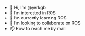 - 👋 Hi, I’m @yerkgb
- 👀 I’m interested in ROS 
- 🌱 I’m currently learning ROS
- 💞️ I’m looking to collaborate on ROS
- 📫 How to reach me by mail

<!---
yerkgb/yerkgb is a ✨ special ✨ repository because its `README.md` (this file) appears on your GitHub profile.
You can click the Preview link to take a look at your changes.
--->
